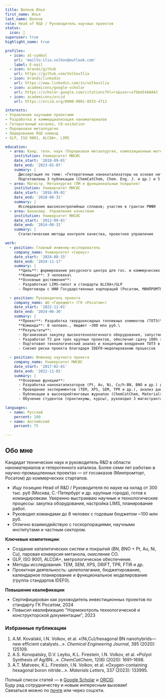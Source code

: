 ```yaml
---
title: Волков Илья
first_name: Илья
last_name: Волков
role: Head of R&D / Руководитель научных проектов
status:
  icon: 🚀
superuser: true
highlight_name: true

profiles:
  - icon: at-symbol
    url: 'mailto:ilia.volkov@outlook.com'
    label: E-mail
  - icon: brands/github
    url: https://github.com/VolkovIlia
  - icon: brands/linkedin
    url: https://www.linkedin.com/in/volkovilia
  - icon: academicons/google-scholar
    url: https://scholar.google.com/citations?hl=ru&user=xfbbm54AAAAJ
  - icon: academicons/orcid
    url: https://orcid.org/0000-0001-8555-4712

interests:
- Управление научными проектами
- Разработка и коммерциализация наноматериалов
- Гетерогенный катализ, CO-oxidation
- Порошковая металлургия
- Лидирование R&D команд
- GLP, ISO 9001, ALCOA+, LIMS

education:
  - area: Канд. техн. наук (Порошковая металлургия, композиционные материалы)
    institution: Университет МИСИС
    date_start: '2018-09-01'
    date_end: '2023-01-07'
    summary: |
      Диссертация по теме: «Гетерогенные нанокатализаторы на основе нитрида бора»
      Подготовлены 3 публикации (ChemCatChem, Chem. Eng. J. и др.) и 5 докладов
  - area: Магистр. Металлургия (ПМ и функциональные покрытия)
    institution: Университет МИСИС
    date_start: '2016-09-01'
    date_end: '2018-08-31'
    summary: |
      Исследование высокоэнтропийных сплавов; участие в грантах РФФИ
  - area: Бакалавр. Управление качеством
    institution: Университет МИСИС
    date_start: '2012-09-01'
    date_end: '2014-08-31'
    summary: |
      Статистические методы контроля качества, проектное управление

work:
  - position: Главный инженер-исследователь
    company_name: Университет «Сириус»
    date_start: '2024-08-15'
    date_end: '2024-11-17'
    summary: |
      **Цель**: формирование ресурсного центра для гос. и коммерческих R&D-заказчиков\
      **Команда**: 3 человека\
      **Основные достижения**:
      - Разработкал LIMS-пилот и стандарты ALCOA+/GLP
      - Переговоры с НИИ Государственных корпораций (Росатом, МИНПРОМТОРГ)

  - position: Руководитель проекта
    company_name: АО «Гиредмет» (ГК «Росатом»)
    date_start: '2022-11-01'
    date_end: '2024-06-30'
    summary: |
      **Проект**: Разработка твердооксидных топливных элементов (ТОТЭ)\
      **Команда**: 8 человек., бюджет ~300 млн руб.\
      **Результаты**:
      - Организовал закупку высокотехнологичного оборудования, запустил 2 исследовательские линии
      - Разработал ТЗ для трех крупных проектов, обеспечил сдачу 100% этапов в срок
      - Подготовил технологический анализ и концепцию внедрения ТОТЭ в рамках ГК «Росатом»
      - Снизил риски проекта благодаря IDEF0-моделированию процессов

  - position: Инженер научного проекта
    company_name: Университет МИСИС
    date_start: '2017-02-01'
    date_end: '2022-11-01'
    summary: |
      **Основные функции**:
      - Разработка нанокатализаторов (Pt, Au, Ni, Cu/h-BN, BNO и др.) для реакций окисления CO, конверсии метанола
      - Проведение экспериментов (TEM, XPS, SEM, TPR и др.), анализ данных.
      - Публикации в высокорейтинговых журналах (ChemCatChem, Materials Letters и др.)
      - Обучение студентов (практикумы, курсы), руководил 3 магистрантами

languages:
  - name: Русский
    percent: 100
  - name: Английский
    percent: 75

---
```

## Обо мне

Кандидат технических наук и руководитель R&D в области наноматериалов и гетерогенного катализа. Более семи лет работаю в научно-промышленных проектах — от госзаказов (Минпромторг, Росатом) до коммерческих стартапов. 

- Ищу позицию Head of R&D / Руководителя по науке на оклад от 300 тыс. руб (Москва, С.-Петербург и др. крупные города), готов к командировкам.  Уверенно выстраиваю научные и технологические процессы: закупка оборудования, настройка LIMS, планирование работ.  
- Руководил командами до 8 человек с годовым бюджетом ~100 млн руб.  
- Отлично взаимодействую с госкорпорациями, научными институтами и частным сектором.  

**Ключевые компетенции**:  

- Создание каталитических систем и покрытий (BN, BNO + Pt, Au, Ni, Cu), паровая конверсия метанола, окисление CO.  
- GLP, ISO 9001, ALCOA+, метрологическое обеспечение.  
- Методы исследования: TEM, SEM, XPS, DRIFT, TPR, FTIR и др.  
- Проектная деятельность: целеполагание, бюджетирование, календарное планирование и функциональное моделирование (группа стандартов IDEF0).  

**Повышение квалификации**

- Сертифицирован как руководитель инвестиционных проектов по стандарту ГК Росатом, 2024
- Повысил квалификацию "Нормокотроль технологической и конструкторской документации", 2023

### Избранные публикации

1. A.M. Kovalskii, I.N. Volkov, et al. «(Ni,Cu)/hexagonal BN nanohybrids—new efficient catalysts…». *Chemical Engineering Journal*, 395 (2020): 125109.  
2. A.S. Konopatsky, D.V. Leybo, K.L. Firestein, I.N. Volkov, et al. «Polyol Synthesis of Ag/BN…». *ChemCatChem*, 12(6) (2020): 1691–1698.  
3. A.T. Matveev, K.L. Firestein, I.N. Volkov, et al. «Oxygen-containing hexagonal boron nitride…». *Materials Letters*, 337 (2023): 133995.  

Полный список статей — в [Google Scholar](https://scholar.google.com/citations?hl=ru&user=xfbbm54AAAAJ) и [ORCID](https://orcid.org/0000-0001-8555-4712).  
Буду рад сотрудничеству и новым интересным вызовам!  
Связаться можно по [почте](mailto:ilia.volkov@outlook.com) или через соцсети. 

